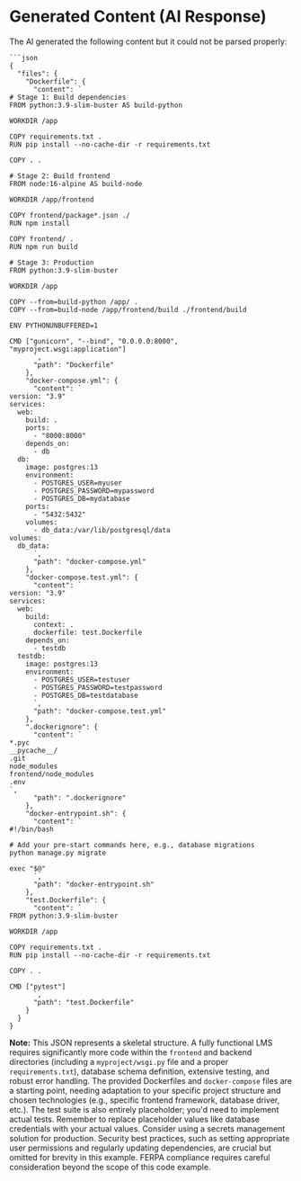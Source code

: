 # Generated Content (AI Response)

The AI generated the following content but it could not be parsed properly:

```
```json
{
  "files": {
    "Dockerfile": {
      "content": `
# Stage 1: Build dependencies
FROM python:3.9-slim-buster AS build-python

WORKDIR /app

COPY requirements.txt .
RUN pip install --no-cache-dir -r requirements.txt

COPY . .

# Stage 2: Build frontend
FROM node:16-alpine AS build-node

WORKDIR /app/frontend

COPY frontend/package*.json ./
RUN npm install

COPY frontend/ .
RUN npm run build

# Stage 3: Production
FROM python:3.9-slim-buster

WORKDIR /app

COPY --from=build-python /app/ .
COPY --from=build-node /app/frontend/build ./frontend/build

ENV PYTHONUNBUFFERED=1

CMD ["gunicorn", "--bind", "0.0.0.0:8000", "myproject.wsgi:application"]
      `,
      "path": "Dockerfile"
    },
    "docker-compose.yml": {
      "content": `
version: "3.9"
services:
  web:
    build: .
    ports:
      - "8000:8000"
    depends_on:
      - db
  db:
    image: postgres:13
    environment:
      - POSTGRES_USER=myuser
      - POSTGRES_PASSWORD=mypassword
      - POSTGRES_DB=mydatabase
    ports:
      - "5432:5432"
    volumes:
      - db_data:/var/lib/postgresql/data
volumes:
  db_data:
      `,
      "path": "docker-compose.yml"
    },
    "docker-compose.test.yml": {
      "content": `
version: "3.9"
services:
  web:
    build:
      context: .
      dockerfile: test.Dockerfile
    depends_on:
      - testdb
  testdb:
    image: postgres:13
    environment:
      - POSTGRES_USER=testuser
      - POSTGRES_PASSWORD=testpassword
      - POSTGRES_DB=testdatabase
      `,
      "path": "docker-compose.test.yml"
    },
    ".dockerignore": {
      "content": `
*.pyc
__pycache__/
.git
node_modules
frontend/node_modules
.env
`,
      "path": ".dockerignore"
    },
    "docker-entrypoint.sh": {
      "content": `
#!/bin/bash

# Add your pre-start commands here, e.g., database migrations
python manage.py migrate

exec "$@"
      `,
      "path": "docker-entrypoint.sh"
    },
    "test.Dockerfile": {
      "content": `
FROM python:3.9-slim-buster

WORKDIR /app

COPY requirements.txt .
RUN pip install --no-cache-dir -r requirements.txt

COPY . .

CMD ["pytest"]
      `,
      "path": "test.Dockerfile"
    }
  }
}
```

**Note:** This JSON represents a skeletal structure.  A fully functional LMS requires significantly more code within the `frontend` and backend directories (including a `myproject/wsgi.py` file and a proper `requirements.txt`), database schema definition,  extensive testing, and robust error handling.  The provided Dockerfiles and `docker-compose` files are a starting point, needing adaptation to your specific project structure and chosen technologies (e.g., specific frontend framework, database driver, etc.).  The test suite is also entirely placeholder; you'd need to implement actual tests.  Remember to replace placeholder values like database credentials with your actual values.  Consider using a secrets management solution for production.  Security best practices, such as setting appropriate user permissions and regularly updating dependencies, are crucial but omitted for brevity in this example.  FERPA compliance requires careful consideration beyond the scope of this code example.

```